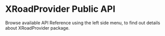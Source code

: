 # XRoadProvider Public API #

Browse available API Reference using the left side menu, to find out details
about XRoadProvider package.
